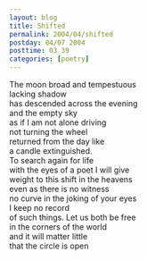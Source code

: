 ```yaml
---
layout: blog
title: Shifted
permalink: 2004/04/shifted
postday: 04/07 2004
posttime: 03_39
categories: [poetry]
---
```


<p>The moon broad and tempestuous<br />
lacking shadow<br />
has descended across the evening<br />
and the empty sky<br />
as if I am not alone driving<br />
not turning the wheel<br />
returned from the day like<br />
a candle extinguished.<br />
To search again for life<br />
with the eyes of a poet I will give<br />
weight to this shift in the heavens<br />
even as there is no witness<br />
no curve in the joking of your eyes<br />
I keep no record<br />
of such things. Let us both be free<br />
in the corners of the world<br />
and it will matter little<br />
that the circle is open</p>
